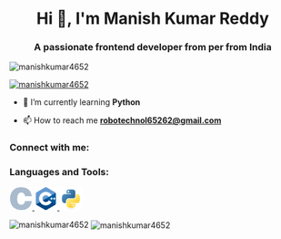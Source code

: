 <h1 align="center">Hi 👋, I'm Manish Kumar Reddy</h1>
<h3 align="center">A passionate frontend developer from per from India</h3>

<p align="left"> <img src="https://komarev.com/ghpvc/?username=manishkumar4652&label=Profile%20views&color=0e75b6&style=flat" alt="manishkumar4652" /> </p>

<p align="left"> <a href="https://github.com/ryo-ma/github-profile-trophy"><img src="https://github-profile-trophy.vercel.app/?username=manishkumar4652" alt="manishkumar4652" /></a> </p>

- 🌱 I’m currently learning **Python**

- 📫 How to reach me **robotechnol65262@gmail.com**

<h3 align="left">Connect with me:</h3>
<p align="left">
</p>

<h3 align="left">Languages and Tools:</h3>
<p align="left"> <a href="https://www.cprogramming.com/" target="_blank" rel="noreferrer"> <img src="https://raw.githubusercontent.com/devicons/devicon/master/icons/c/c-original.svg" alt="c" width="40" height="40"/> </a> <a href="https://www.w3schools.com/cpp/" target="_blank" rel="noreferrer"> <img src="https://raw.githubusercontent.com/devicons/devicon/master/icons/cplusplus/cplusplus-original.svg" alt="cplusplus" width="40" height="40"/> </a> <a href="https://www.python.org" target="_blank" rel="noreferrer"> <img src="https://raw.githubusercontent.com/devicons/devicon/master/icons/python/python-original.svg" alt="python" width="40" height="40"/> </a> </p>

<p><img align="left" src="https://github-readme-stats.vercel.app/api/top-langs?username=manishkumar4652&show_icons=true&locale=en&layout=compact" alt="manishkumar4652" /></p>

<p>&nbsp;<img align="center" src="https://github-readme-stats.vercel.app/api?username=manishkumar4652&show_icons=true&locale=en" alt="manishkumar4652" /></p>
